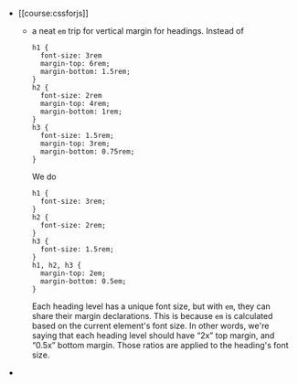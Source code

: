 - [[course:cssforjs]]
	- a neat `em` trip for vertical margin for headings. Instead of 
	  
	  ```
	  h1 {
	    font-size: 3rem
	    margin-top: 6rem;
	    margin-bottom: 1.5rem;
	  }
	  h2 {
	    font-size: 2rem
	    margin-top: 4rem;
	    margin-bottom: 1rem;
	  }
	  h3 {
	    font-size: 1.5rem;
	    margin-top: 3rem;
	    margin-bottom: 0.75rem;
	  }
	  ```
	  We do
	  ```
	  h1 {
	    font-size: 3rem;
	  }
	  h2 {
	    font-size: 2rem;
	  }
	  h3 {
	    font-size: 1.5rem;
	  }
	  h1, h2, h3 {
	    margin-top: 2em;
	    margin-bottom: 0.5em;
	  }
	  ```
	  Each heading level has a unique font size, but with `em`, they can share their margin declarations. This is because `em` is calculated based on the current element's font size. In other words, we're saying that each heading level should have “2x” top margin, and “0.5x” bottom margin. Those ratios are applied to the heading's font size.
-